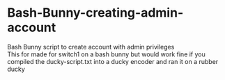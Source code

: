 # Bash-Bunny-creating-admin-account
Bash Bunny script to create account with admin privileges  
This for made for switch1 on a bash bunny but would work fine if you compiled the ducky-script.txt into a ducky encoder and ran it on a rubber ducky
